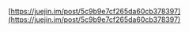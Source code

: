 [https://juejin.im/post/5c9b9e7cf265da60cb378397](https://juejin.im/post/5c9b9e7cf265da60cb378397)


<!--stackedit_data:
eyJoaXN0b3J5IjpbLTE4MzIxMzM5MzcsLTIwODg3NDY2MTIsLT
EyMjQ1MDAxMywtODY1MDc3MzMwXX0=
-->